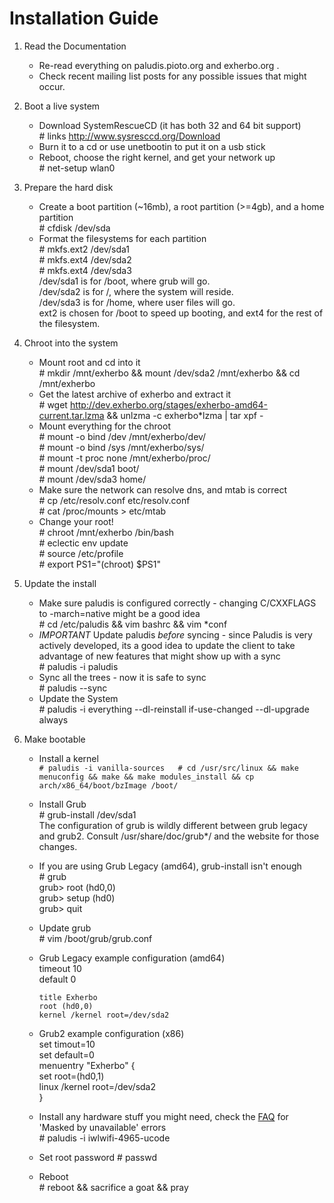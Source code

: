 Installation Guide
==================

1. Read the Documentation
    * Re-read everything on paludis.pioto.org and exherbo.org .
    * Check recent mailing list posts for any possible issues that might occur.

2. Boot a live system
    * Download SystemRescueCD (it has both 32 and 64 bit support)  
          # links http://www.sysresccd.org/Download  
    * Burn it to a cd or use unetbootin to put it on a usb stick
    * Reboot, choose the right kernel, and get your network up  
          # net-setup wlan0  

3. Prepare the hard disk
    * Create a boot partition (~16mb), a root partition (>=4gb), and a home partition  
          # cfdisk /dev/sda  
    * Format the filesystems for each partition  
          # mkfs.ext2 /dev/sda1  
          # mkfs.ext4 /dev/sda2  
          # mkfs.ext4 /dev/sda3  
      /dev/sda1 is for /boot, where grub will go.  
      /dev/sda2 is for /, where the system will reside.  
      /dev/sda3 is for /home, where user files will go.  
      ext2 is chosen for /boot to speed up booting, and ext4 for the rest of the filesystem.  

4. Chroot into the system
    * Mount root and cd into it  
          # mkdir /mnt/exherbo && mount /dev/sda2 /mnt/exherbo && cd /mnt/exherbo  
    * Get the latest archive of exherbo and extract it  
          # wget http://dev.exherbo.org/stages/exherbo-amd64-current.tar.lzma && unlzma -c exherbo*lzma | tar xpf -  
    * Mount everything for the chroot  
          # mount -o bind /dev /mnt/exherbo/dev/  
          # mount -o bind /sys /mnt/exherbo/sys/  
          # mount -t proc none /mnt/exherbo/proc/  
          # mount /dev/sda1 boot/  
          # mount /dev/sda3 home/  
    * Make sure the network can resolve dns, and mtab is correct  
          # cp /etc/resolv.conf etc/resolv.conf  
          # cat /proc/mounts > etc/mtab  
    * Change your root!  
          # chroot /mnt/exherbo /bin/bash  
          # eclectic env update  
          # source /etc/profile  
          # export PS1="(chroot) $PS1"  

5. Update the install
    * Make sure paludis is configured correctly - changing C/CXXFLAGS to -march=native might be a good idea  
          # cd /etc/paludis && vim bashrc && vim *conf
    * _IMPORTANT_ Update paludis _before_ syncing - since Paludis is very actively developed, its a good idea to update the client to take advantage of new features that might show up with a sync  
          # paludis -i paludis  
    * Sync all the trees - now it is safe to sync  
          # paludis  --sync  
    * Update the System   
          # paludis -i everything --dl-reinstall if-use-changed --dl-upgrade always  
    
6. Make bootable
    * Install a kernel  
        ``# paludis -i vanilla-sources  
          # cd /usr/src/linux && make menuconfig && make && make modules_install && cp arch/x86_64/boot/bzImage /boot/``  
    * Install Grub  
          # grub-install /dev/sda1  
      The configuration of grub is wildly different between grub legacy and grub2. Consult /usr/share/doc/grub*/ and the website for those changes.  
    * If you are using Grub Legacy (amd64), grub-install isn't enough  
          # grub  
          grub> root (hd0,0)  
          grub> setup (hd0)  
          grub> quit  
    * Update grub  
          # vim /boot/grub/grub.conf  
    * Grub Legacy example configuration (amd64)  
          timeout 10  
          default 0  

          title Exherbo  
          root (hd0,0)  
          kernel /kernel root=/dev/sda2  
    * Grub2 example configuration (x86)  
          set timout=10  
          set default=0  
          menuentry "Exherbo" {  
              set root=(hd0,1)  
              linux /kernel root=/dev/sda2  
          }  
    * Install any hardware stuff you might need, check the [FAQ][1] for 'Masked by unavailable' errors  
          # paludis -i iwlwifi-4965-ucode  
    * Set root password
          # passwd
    * Reboot  
          # reboot && sacrifice a goat && pray  

[1]: http://exherbo.org/faq.html

